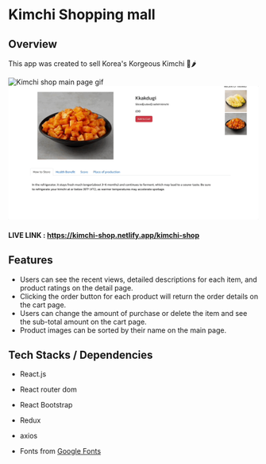 # Kimchi Shopping mall

## Overview

This app was created to sell Korea's Korgeous Kimchi 🥬🌶️

![Kimchi shop main page gif](./public//img/11.gif)
![Kimchi shop detail and cart page gif](./public/img/22.gif)

#### LIVE LINK : https://kimchi-shop.netlify.app/kimchi-shop

## Features

- Users can see the recent views, detailed descriptions for each item, and product ratings on the detail page.
- Clicking the order button for each product will return the order details on the cart page.
- Users can change the amount of purchase or delete the item and see the sub-total amount on the cart page.
- Product images can be sorted by their name on the main page.

## Tech Stacks / Dependencies

- React.js
- React router dom
- React Bootstrap
- Redux
- axios

- Fonts from [Google Fonts](https://fonts.google.com/)

